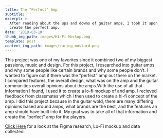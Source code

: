 ```yaml
---
title: The "Perfect" Amp
subtitle: ''
excerpt: >-
  After reading about the ups and downs of guitar amps, I took it upon myself to
  create the perfect amp.
date: '2019-03-10'
thumb_img_path: images/Hi-Fi Mockup.png
template: post
content_img_path: images/caring-mustard.png
---
```

This project was one of my favorites since it combined two of my biggest passions, music and design. For this project, I researched into guitar amps and why some people like certain brands and why some people don’t. I wanted to figure out if there was the “perfect” amp out there on the market. I compared features, the overall design, what was on the amp and the guitar communities overall opinions about the amps.With the use of all that information I found, I used it to create a lo-fi mockup of and amp. I recieved feedback from classmates which I then used to create a hi-fi concept of the amp. I did this project because in the guitar wold, there are many differing opinions based around amps, what brands are the best, and the features an amp should have built into it. My goal was to take all of that information and create the “perfect” amp for the players.

[Click Here](https://www.figma.com/file/OfccHRK97lbsLZ9r6GtHKV/Proj-%233%3A-Research-Deliverable) for a look at the Figma research, Lo-Fi mockup and data collected.